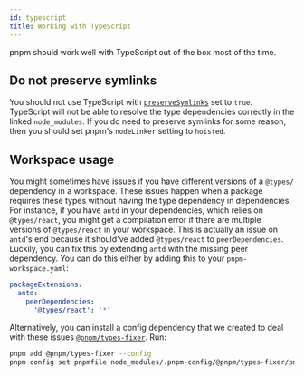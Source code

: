 ```yaml
---
id: typescript
title: Working with TypeScript
---
```


pnpm should work well with TypeScript out of the box most of the time.

## Do not preserve symlinks

You should not use TypeScript with [`preserveSymlinks`](https://www.typescriptlang.org/tsconfig/#preserveSymlinks) set to `true`. TypeScript will not be able to resolve the type dependencies correctly in the linked `node_modules`. If you do need to preserve symlinks for some reason, then you should set pnpm's `nodeLinker` setting to `hoisted`.

## Workspace usage

You might sometimes have issues if you have different versions of a `@types/` dependency in a workspace. These issues happen when a package requires these types without having the type dependency in dependencies. For instance, if you have `antd` in your dependencies, which relies on `@types/react`, you might get a compilation error if there are multiple versions of `@types/react` in your workspace. This is actually an issue on `antd`'s end because it should've added `@types/react` to `peerDependencies`. Luckily, you can fix this by extending `antd` with the missing peer dependency. You can do this either by adding this to your `pnpm-workspace.yaml`:

```yaml
packageExtensions:
  antd:
    peerDependencies:
      '@types/react': '*'
```

Alternatively, you can install a config dependency that we created to deal with these issues [`@pnpm/types-fixer`]. Run:

```sh
pnpm add @pnpm/types-fixer --config
pnpm config set pnpmfile node_modules/.pnpm-config/@pnpm/types-fixer/pnpmfile.cjs --location=project
```

[`@pnpm/types-fixer`]: https://github.com/pnpm/types-fixer

